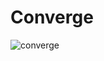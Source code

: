 # Converge
![converge](https://github.com/Sahil-kachhap/Converge/assets/54017876/ef6344fe-e65c-4059-a4c2-eb62283375b6)

